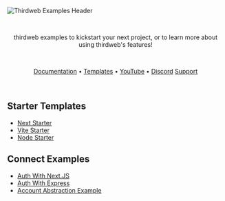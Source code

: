 <!-- Banner Image -->

![Thirdweb Examples Header](header-image.png)

<br />

  <p align="center">
    thirdweb examples to kickstart your next project, or to learn more about using thirdweb's features!
  </p>

<br />

<p align="center">
  <a href="https://portal.thirdweb.com/">Documentation</a> •
  <a href="https://thirdweb.com/templates">Templates</a> •
  <a href="https://youtube.com/thirdweb_">YouTube</a> •
  <a href="https://discord.com/invite/thirdweb">Discord</a>
   <a href="https://thirdweb.com/support">Support</a>
</p>

<br />

<div align='left' >

## Starter Templates

- [Next Starter](https://github.com/thirdweb-example/node-starter)
- [Vite Starter](https://github.com/thirdweb-example/vite-starter)
- [Node Starter](https://github.com/thirdweb-example/node-starter)

## Connect Examples

- [Auth With Next.JS](https://github.com/thirdweb-example/thirdweb-auth-next)
- [Auth With Express](https://github.com/thirdweb-example/thirdweb-auth-express)
- [Account Abstraction Example](https://github.com/thirdweb-example/account-abstraction)
